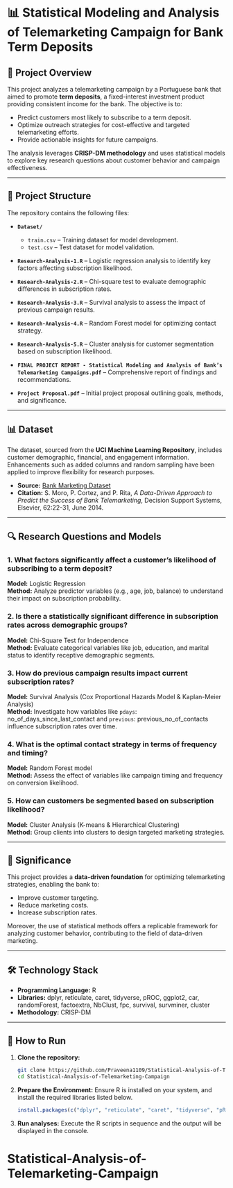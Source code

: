 # 📊 Statistical Modeling and Analysis of Telemarketing Campaign for Bank Term Deposits  

## 📝 Project Overview  
This project analyzes a telemarketing campaign by a Portuguese bank that aimed to promote **term deposits**, a fixed-interest investment product providing consistent income for the bank. The objective is to:  
- Predict customers most likely to subscribe to a term deposit.  
- Optimize outreach strategies for cost-effective and targeted telemarketing efforts.  
- Provide actionable insights for future campaigns.  

The analysis leverages **CRISP-DM methodology** and uses statistical models to explore key research questions about customer behavior and campaign effectiveness.  

---

## 📂 Project Structure  

The repository contains the following files:  

- **`Dataset/`**  
  - `train.csv` – Training dataset for model development.  
  - `test.csv` – Test dataset for model validation.  

- **`Research-Analysis-1.R`** – Logistic regression analysis to identify key factors affecting subscription likelihood.  
- **`Research-Analysis-2.R`** – Chi-square test to evaluate demographic differences in subscription rates.  
- **`Research-Analysis-3.R`** – Survival analysis to assess the impact of previous campaign results.  
- **`Research-Analysis-4.R`** – Random Forest model for optimizing contact strategy.  
- **`Research-Analysis-5.R`** – Cluster analysis for customer segmentation based on subscription likelihood.  

- **`FINAL PROJECT REPORT - Statistical Modeling and Analysis of Bank’s Telemarketing Campaigns.pdf`** – Comprehensive report of findings and recommendations.  
- **`Project Proposal.pdf`** – Initial project proposal outlining goals, methods, and significance.  

---

## 📊 Dataset  

The dataset, sourced from the **UCI Machine Learning Repository**, includes customer demographic, financial, and engagement information. Enhancements such as added columns and random sampling have been applied to improve flexibility for research purposes.  

- **Source:** [Bank Marketing Dataset](https://archive.ics.uci.edu/ml/datasets/Bank+Marketing)  
- **Citation:** S. Moro, P. Cortez, and P. Rita, *A Data-Driven Approach to Predict the Success of Bank Telemarketing*, Decision Support Systems, Elsevier, 62:22-31, June 2014.  

---

## 🔍 Research Questions and Models  

### 1. What factors significantly affect a customer’s likelihood of subscribing to a term deposit?  
**Model:** Logistic Regression  
**Method:** Analyze predictor variables (e.g., age, job, balance) to understand their impact on subscription probability.  

### 2. Is there a statistically significant difference in subscription rates across demographic groups?  
**Model:** Chi-Square Test for Independence  
**Method:** Evaluate categorical variables like job, education, and marital status to identify receptive demographic segments.  

### 3. How do previous campaign results impact current subscription rates?  
**Model:** Survival Analysis (Cox Proportional Hazards Model & Kaplan-Meier Analysis)  
**Method:** Investigate how variables like `pdays`: no_of_days_since_last_contact and `previous`: previous_no_of_contacts influence subscription rates over time.  

### 4. What is the optimal contact strategy in terms of frequency and timing?  
**Model:** Random Forest model  
**Method:** Assess the effect of variables like campaign timing and frequency on conversion likelihood.  

### 5. How can customers be segmented based on subscription likelihood?  
**Model:** Cluster Analysis (K-means & Hierarchical Clustering)  
**Method:** Group clients into clusters to design targeted marketing strategies.  

---

## 🌟 Significance  

This project provides a **data-driven foundation** for optimizing telemarketing strategies, enabling the bank to:  
- Improve customer targeting.  
- Reduce marketing costs.  
- Increase subscription rates.  

Moreover, the use of statistical methods offers a replicable framework for analyzing customer behavior, contributing to the field of data-driven marketing.  

---

## 🛠️ Technology Stack  

- **Programming Language:** R  
- **Libraries:** dplyr, reticulate, caret, tidyverse, pROC, ggplot2, car, randomForest, factoextra, NbClust, fpc, survival, survminer, cluster
- **Methodology:** CRISP-DM  

---

## 🚀 How to Run  

1. **Clone the repository:**  
   ```bash
   git clone https://github.com/Praveena1109/Statistical-Analysis-of-Telemarketing-Campaign
   cd Statistical-Analysis-of-Telemarketing-Campaign

2. **Prepare the Environment:**
   Ensure R is installed on your system, and install the required libraries listed below.  
   ```R
   install.packages(c("dplyr", "reticulate", "caret", "tidyverse", "pROC", "ggplot2", "car", "randomForest", "factoextra", "NbClust", "fpc", "survival", "survminer", "cluster"))

3. **Run analyses:**
   Execute the R scripts in sequence and the output will be displayed in the console. 
# Statistical-Analysis-of-Telemarketing-Campaign
